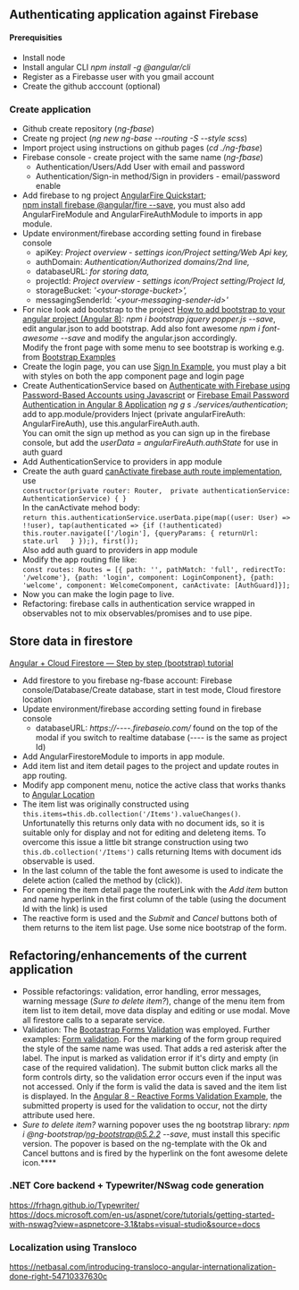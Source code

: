 ## Authenticating application against Firebase
#### Prerequisities
- Install node
- Install angular CLI _npm install -g @angular/cli_
- Register as a Firebasse user with you gmail account
- Create the github acccount (optional)
### Create application
- Github create repository (_ng-fbase_)
- Create ng project (_ng new ng-base --routing -S --style scss_)
- Import project using instructions on github pages (_cd ./ng-fbase_)
- Firebase console - create project with the same name (_ng-fbase_)
  * Authentication/Users/Add User with email and password
  * Authentication/Sign-in method/Sign in providers - email/password enable
- Add firebase to ng project [AngularFire Quickstart](https://github.com/angular/angularfire/blob/master/docs/install-and-setup.md);
[npm install firebase @angular/fire --save](https://www.npmjs.com/package/@angular/fire), you must also add AngularFireModule and AngularFireAuthModule to imports in app module.
- Update environment/firebase according setting found in firebase console
  * apiKey: _Project overview - settings icon/Project setting/Web Api key,_
  * authDomain: _Authentication/Authorized domains/2nd line,_
  * databaseURL: _for storing data,_
  * projectId: _Project overview - settings icon/Project setting/Project Id,_
  * storageBucket: _'\<your-storage-bucket>',_
  * messagingSenderId: _'\<your-messaging-sender-id>'_
- For nice look add bootstrap to the project [How to add bootstrap to your angular project (Angular 8)](https://medium.com/@oyewusioyekunle/how-to-add-bootstrap-to-your-angular-project-angular-8-6379fd6a0f46):
_npm i bootstrap jquery popper.js --save_, edit angular.json to add bootstrap. Add also font awesome _npm i font-awesome --save_ and modify the angular.json accordingly.  
Modify the front page with some menu to see bootstrap is working e.g. from [Bootstrap Examples](https://getbootstrap.com/docs/4.4/examples/)
- Create the login page, you can use [Sign In Example](https://getbootstrap.com/docs/4.4/examples/sign-in/), you must play a bit with styles on both the app component page and login page
- Create AuthenticationService based on [Authenticate with Firebase using Password-Based Accounts using Javascript](https://firebase.google.com/docs/auth/web/password-auth) or [Firebase Email Password Authentication in Angular 8 Application](https://jsonworld.com/demo/firebase-email-password-authentication-in-angular-application)
_ng g s ./services/authentication_; add to app.module/providers
Inject (private angularFireAuth: AngularFireAuth), use this.angularFireAuth.auth.  
You can omit the sign up method as you can sign up in the firebase console, but add the _userData = angularFireAuth.authState_ for use in auth guard
- Add AuthenticationService to providers in app module
- Create the auth guard [canActivate firebase auth route implementation](https://github.com/angular/angularfire/issues/282#issuecomment-228514876), use  
   `constructor(private router: Router,  private authenticationService: AuthenticationService) { }`  
In the canActivate mehod body:  
  `return this.authenticationService.userData.pipe(map((user: User) => !!user), tap(authenticated => {if (!authenticated) this.router.navigate(['/login'], {queryParams: { returnUrl: state.url   } });), first());`  
Also add auth guard to providers in app module
- Modify the app routing file like:  
  `const routes: Routes = [{ path: '', pathMatch: 'full', redirectTo: '/welcome'}, {path: 'login', component: LoginComponent}, {path: 'welcome', component: WelcomeComponent, canActivate: [AuthGuard]}];`
- Now you can make the login page to live.
- Refactoring: firebase calls in authentication service wrapped in observables not to mix observables/promises and to use pipe.

## Store data in firestore
[Angular + Cloud Firestore — Step by step (bootstrap) tutorial](https://medium.com/factory-mind/angular-cloud-firestore-step-by-step-bootstrap-tutorial-ecb96db8d071)
- Add firestore to you firebase ng-fbase account: Firebase console/Database/Create database, start in test mode, Cloud firestore location
- Update environment/firebase according setting found in firebase console
  * databaseURL: _https://----.firebaseio.com/_ found on the top of the modal if you switch to realtime database (---- is the same as project Id)
- Add AngularFirestoreModule to imports in app module.
- Add item list and item detail pages to the project and update routes in app routing.
- Modify app component menu, notice the active class that works thanks to [Angular Location](https://angular.io/api/common/Location)
- The item list was originally constructed using `this.items=this.db.collection('/Items').valueChanges()`. Unfortunatelly this returns only data with no document ids, so it is suitable only for display and not for editing and deleteng items. To overcome this issue a little bit strange construction using two `this.db.collection('/Items')` calls returning Items with document ids observable is used.
- In the last column of the table the font awesome is used to indicate the delete action (called the method by (click)).
- For opening the item detail page the routerLink with the _Add item_ button and name hyperlink in the first column of the table (using the document Id with the link) is used
- The reactive form is used and the _Submit_ and _Cancel_ buttons both of them returns to the item list page. Use some nice bootstrap of the form.  

## Refactoring/enhancements of the current application
- Possible refactorings: validation, error handling, error messages, warning message (_Sure to delete item?_), change of the menu item from item list to item detail, move data display and editing or use modal. Move all firestore calls to a separate service.
- Validation: The [Bootastrap Forms Validation](https://getbootstrap.com/docs/4.0/components/forms/#tooltips) was employed. Further examples: [Form validation](https://angular.io/guide/form-validation). For the marking of the form group required the style of the same name was used. That adds a red asterisk after the label.  The input is marked as validation error if it's dirty and empty (in case of the required validation). The submit button click marks all the form controls dirty, so the validation error occurs even if the input was not accessed. Only if the form is valid the data is saved and the item list is displayed. In the [Angular 8 - Reactive Forms Validation Example](https://jasonwatmore.com/post/2019/06/14/angular-8-reactive-forms-validation-example), the submitted property is used for the validation to occur, not the dirty attribute used here.
- _Sure to delete item?_ warning popover uses the ng bootstrap library: _npm i @ng-bootstrap/ng-bootstrap@5.2.2 --save_, must install this specific version. The popover is based on the ng-template with the Ok and Cancel buttons and is fired by the hyperlink on the font awesome delete icon.****

### .NET Core backend + Typewriter/NSwag code generation
https://frhagn.github.io/Typewriter/  
https://docs.microsoft.com/en-us/aspnet/core/tutorials/getting-started-with-nswag?view=aspnetcore-3.1&tabs=visual-studio&source=docs
	
### Localization using Transloco
https://netbasal.com/introducing-transloco-angular-internationalization-done-right-54710337630c
